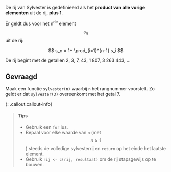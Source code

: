 De rij van Sylvester is gedefinieerd als het **product van alle vorige elementen** uit de rij, **plus 1**.

Er geldt dus voor het n<sup>de</sup> element $$s_n$$ uit de rij:

$$
  s_n = 1+ \prod_{i=1}^{n-1} s_i
$$

De rij begint met de getallen 2, 3, 7, 43, 1 807, 3 263 443, ...

## Gevraagd

Maak een functie `sylvester(n)` waarbij `n` het rangnummer voorstelt. Zo geldt er dat `sylvester(3)` overeenkomt met het getal 7.
 
{: .callout.callout-info}
>#### Tips
>
> - Gebruik een `for` lus. 
> - Bepaal voor elke waarde van `n` (met $$n \geqslant 1$$) steeds de volledige sylvesterrij en `return` op het einde het laatste element.
> - Gebruik `rij <- c(rij, resultaat)` om de rij stapsgewijs op te bouwen.